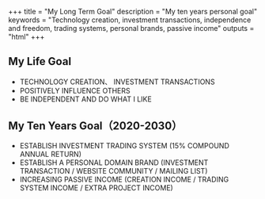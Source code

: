 +++
title = "My Long Term Goal"
description = "My ten years personal goal"
keywords = "Technology creation, investment transactions, independence and freedom, trading systems, personal brands, passive income"
outputs = "html"
+++

## My Life Goal

- TECHNOLOGY CREATION、 INVESTMENT TRANSACTIONS
- POSITIVELY INFLUENCE OTHERS
- BE INDEPENDENT AND DO WHAT I LIKE

## My Ten Years Goal（2020-2030）

- ESTABLISH INVESTMENT TRADING SYSTEM (15% COMPOUND ANNUAL RETURN)
- ESTABLISH A PERSONAL DOMAIN BRAND (INVESTMENT TRANSACTION / WEBSITE COMMUNITY / MAILING LIST)
- INCREASING PASSIVE INCOME (CREATION INCOME / TRADING SYSTEM INCOME / EXTRA PROJECT INCOME)
